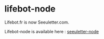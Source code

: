 # lifebot-node

Lifebot.fr is now Seeuletter.com.

Lifebot-node is available here : [seeuletter-node](https://github.com/seeuletter/seeuletter-node)
